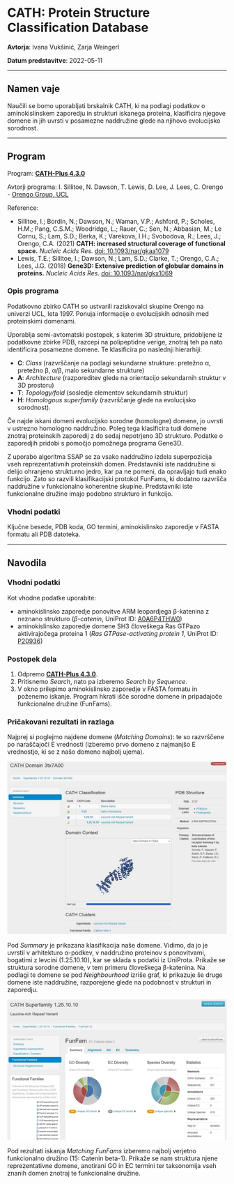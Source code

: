 # CATH: Protein Structure Classification Database

**Avtorja**: Ivana Vukšinić, Zarja Weingerl

**Datum predstavitve**: 2022-05-11

---
## Namen vaje

Naučili se bomo uporabljati brskalnik CATH, ki na podlagi podatkov o aminokislinskem zaporedju in strukturi iskanega proteina, klasificira njegove domene in jih uvrsti v posamezne naddružine glede na njihovo evolucijsko sorodnost.

---
## Program

Program: **[CATH-Plus 4.3.0](https://www.cathdb.info/)**

Avtorji programa: I. Sillitoe, N. Dawson, T. Lewis, D. Lee, J. Lees, C. Orengo - [Orengo Group, UCL](https://www.ucl.ac.uk/orengo-group/) 

Reference:
- Sillitoe, I.; Bordin, N.; Dawson, N.; Waman, V.P.; Ashford, P.; Scholes, H.M.; Pang, C.S.M.; Woodridge, L.; Rauer, C.; Sen, N.; Abbasian, M.; Le Cornu, S.; Lam, S.D.; Berka, K.; Varekova, I.H.; Svobodova, R.; Lees, J.; Orengo, C.A. (2021) **CATH: increased structural coverage of functional space.** *Nucleic Acids Res.* [doi: 10.1093/nar/gkaa1079](https://academic.oup.com/nar/article/49/D1/D266/6006195?login=false)
- Lewis, T.E.; Sillitoe, I.; Dawson, N.; Lam, S.D.; Clarke, T.; Orengo, C.A.; Lees, J.G. (2018) **Gene3D: Extensive prediction of globular domains in proteins.** *Nucleic Acids Res.* [doi: 10.1093/nar/gkx1069](https://academic.oup.com/nar/article/46/D1/D435/4588111?login=false)


### Opis programa

Podatkovno zbirko CATH so ustvarili raziskovalci skupine Orengo na univerzi UCL, leta 1997. Ponuja informacije o evolucijskih odnosih med proteinskimi domenami.

Uporablja semi-avtomatski postopek, s katerim 3D strukture, pridobljene iz podatkovne zbirke PDB, razcepi na polipeptidne verige, znotraj teh pa nato identificira posamezne domene. Te klasificira po naslednji hierarhiji: 

- **C**: *Class* (razvrščanje na podlagi sekundarne strukture: pretežno α, pretežno β, α/β, malo sekundarne strukture)
- **A**: *Architecture* (razporeditev glede na orientacijo sekundarnih struktur v 3D prostoru)
- **T**: *Topology/fold* (sosledje elementov sekundarnih struktur)
- **H**: *Homologous superfamily* (razvrščanje glede na evolucijsko sorodnost).

Če najde iskani domeni evolucijsko sorodne (homologne) domene, jo uvrsti v ustrezno homologno naddružino.
Poleg tega klasificira tudi domene znotraj proteinskih zaporedij z do sedaj nepotrjeno 3D strukturo. Podatke o zaporedjih pridobi s pomočjo pomožnega programa Gene3D.

Z uporabo algoritma SSAP se za vsako naddružino izdela superpozicija vseh reprezentativnih proteinskih domen. Predstavniki iste naddružine si delijo ohranjeno strukturno jedro, kar pa ne pomeni, da opravljajo tudi enako funkcijo. Zato so razvili klasifikacijski protokol FunFams, ki dodatno razvršča naddružine v funkcionalno koherentne skupine. Predstavniki iste funkcionalne družine imajo podobno strukturo in funkcijo.

### Vhodni podatki

Ključne besede, PDB koda, GO termini, aminokislinsko zaporedje v FASTA formatu ali PDB datoteka. 

---
## Navodila

### Vhodni podatki

Kot vhodne podatke uporabite:
- aminokislinsko zaporedje ponovitve ARM leopardjega β-katenina z neznano strukturo (*β-catenin*, UniProt ID: [A0A6P4THW0](https://www.uniprot.org/blast/?about=A0A6P4THW0[151-191]&key=Repeat))
- aminokislinsko zaporedje domene SH3 človeškega Ras GTPazo aktivirajočega proteina 1 (*Ras GTPase-activating protein 1*, UniProt ID: [P20936](https://www.uniprot.org/blast/?about=P20936[279-341]&key=Domain))


### Postopek dela

1. Odpremo **[CATH-Plus 4.3.0](https://www.cathdb.info/)**.
2. Pritisnemo *Search*, nato pa izberemo *Search by Sequence*.
3. V okno prilepimo aminokislinsko zaporedje v FASTA formatu in poženemo iskanje. Program hkrati išče sorodne domene in pripadajoče funkcionalne družine (FunFams). 

### Pričakovani rezultati in razlaga

Najprej si poglejmo najdene domene (*Matching Domains*): te so razvrščene po naraščajoči E vrednosti (izberemo prvo domeno z najmanjšo E vrednostjo, ki se z našo domeno najbolj ujema). 

![rezultat1](s21-cath-rezultat1.jpg)

Pod *Summary* je prikazana klasifikacija naše domene. Vidimo, da jo je uvrstil v arhitekturo α-podkev, v naddružino proteinov s ponovitvami, bogatimi z levcini (1.25.10.10), kar se sklada s podatki iz UniProta. Prikaže se struktura sorodne domene, v tem primeru človeškega β-katenina. Na podlagi te domene se pod *Neighbourhood* izriše graf, ki prikazuje še druge domene iste naddružine, razporejene glede na podobnost v strukturi in zaporedju.

![rezultat2](s21-cath-rezultat2.jpg)

Pod rezultati iskanja *Matching FunFams* izberemo najbolj verjetno funkcionalno družino (15: Catenin beta-1). Prikaže se nam struktura njene reprezentativne domene, anotirani GO in EC termini ter taksonomija vseh znanih domen znotraj te funkcionalne družine.